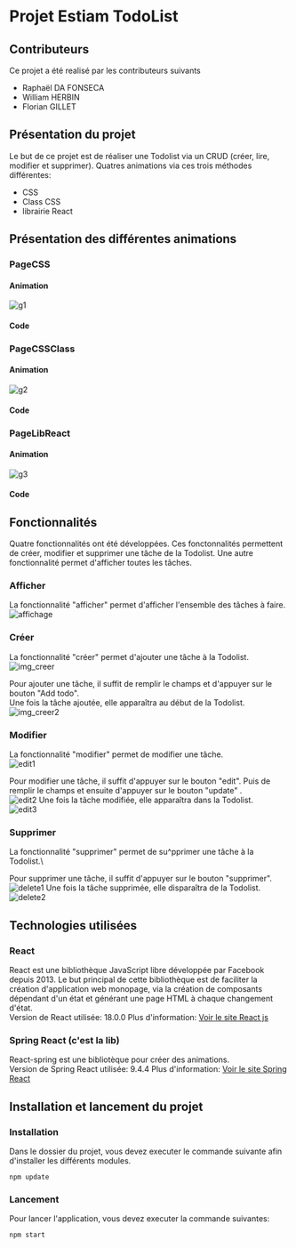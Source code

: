 # Projet Estiam TodoList

## Contributeurs
Ce projet a été realisé par les contributeurs suivants 
- Raphaël DA FONSECA 
- William HERBIN 
- Florian GILLET 

## Présentation du projet
Le but de ce projet est de réaliser une Todolist via un CRUD (créer, lire, modifier et supprimer). Quatres animations via ces trois méthodes différentes:
- CSS
- Class CSS
- librairie React

## Présentation des différentes animations
### PageCSS
#### Animation
<img src="imgDoc\g1.gif" alt="g1"/>

#### Code
### PageCSSClass
#### Animation
<img src="imgDoc\g2.gif" alt="g2"/>

#### Code
### PageLibReact
#### Animation
<img src="imgDoc\g3.gif" alt="g3"/>

#### Code

## Fonctionnalités
Quatre fonctionnalités ont été développées. Ces fonctonnalités permettent de créer, modifier et supprimer une tâche de la Todolist. Une autre fonctionnalité permet d'afficher toutes les tâches.
### Afficher
La fonctionnalité "afficher" permet d'afficher l'ensemble des tâches à faire.\
<img src="imgDoc\affichage1.PNG" alt="affichage"/>

### Créer
La fonctionnalité "créer" permet d'ajouter une tâche à la Todolist.\
<img src="imgDoc\addTODO.PNG" alt="img_creer"/>

Pour ajouter une tâche, il suffit de remplir le champs et d'appuyer sur le bouton "Add todo".\
Une fois la tâche ajoutée, elle apparaîtra au début de la Todolist.\
<img src="imgDoc\addTODO2.PNG" alt="img_creer2"/>

### Modifier
La fonctionnalité "modifier" permet de modifier une tâche.\
<img src="imgDoc\edit1.PNG" alt="edit1"/>

Pour modifier une tâche, il suffit d'appuyer sur le bouton "edit". Puis de remplir le champs et ensuite d'appuyer sur le bouton "update" .\
<img src="imgDoc\edit2.PNG" alt="edit2"/>
Une fois la tâche modifiée, elle apparaîtra dans la Todolist.\
<img src="imgDoc\edit3.PNG" alt="edit3"/>

### Supprimer

La fonctionnalité "supprimer" permet de su^pprimer une tâche à la Todolist.\

Pour supprimer une tâche, il suffit d'appuyer sur le bouton "supprimer".\
<img src="imgDoc\delete1.png" alt="delete1"/>
Une fois la tâche supprimée, elle disparaîtra de la Todolist.\
<img src="imgDoc\delete2.png" alt="delete2"/>

## Technologies utilisées
### React

React est une bibliothèque JavaScript libre développée par Facebook depuis 2013. Le but principal de cette bibliothèque est de faciliter la création d'application web monopage, via la création de composants dépendant d'un état et générant une page HTML à chaque changement d'état.\
Version de React utilisée: 18.0.0
Plus d'information: [Voir le site React js](https://fr.reactjs.org/)
### Spring React (c'est la lib)

React-spring est une bibliotèque pour créer des animations.\
Version de Spring React utilisée: 9.4.4
Plus d'information: [Voir le site Spring React](https://react-spring.io/)


## Installation et lancement du projet
### Installation
Dans le dossier du projet, vous devez executer le commande suivante afin d'installer les différents modules.
```
npm update
```
### Lancement
Pour lancer l'application, vous devez executer la commande suivantes:
```
npm start
```